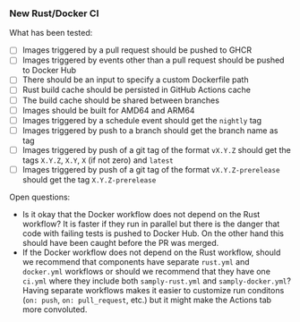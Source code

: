 ### New Rust/Docker CI

What has been tested:

- [ ] Images triggered by a pull request should be pushed to GHCR
- [ ] Images triggered by events other than a pull request should be pushed to Docker Hub
- [ ] There should be an input to specify a custom Dockerfile path
- [ ] Rust build cache should be persisted in GitHub Actions cache
- [ ] The build cache should be shared between branches
- [ ] Images should be built for AMD64 and ARM64
- [ ] Images triggered by a schedule event should get the `nightly` tag
- [ ] Images triggered by push to a branch should get the branch name as tag
- [ ] Images triggered by push of a git tag of the format `vX.Y.Z` should get the tags `X.Y.Z`, `X.Y`, `X` (if not zero) and `latest`
- [ ] Images triggered by push of a git tag of the format `vX.Y.Z-prerelease` should get the tag `X.Y.Z-prerelease`

Open questions:
* Is it okay that the Docker workflow does not depend on the Rust workflow? It is faster if they run in parallel but there is the danger that code with failing tests is pushed to Docker Hub. On the other hand this should have been caught before the PR was merged.
* If the Docker workflow does not depend on the Rust workflow, should we recommend that components have separate `rust.yml` and `docker.yml` workflows or should we recommend that they have one `ci.yml` where they include both `samply-rust.yml` and `samply-docker.yml`? Having separate workflows makes it easier to customize run conditons (`on: push`, `on: pull_request`, etc.) but it might make the Actions tab more convoluted.
